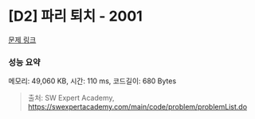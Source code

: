 # [D2] 파리 퇴치 - 2001 

[문제 링크](https://swexpertacademy.com/main/code/problem/problemDetail.do?contestProbId=AV5PzOCKAigDFAUq) 

### 성능 요약

메모리: 49,060 KB, 시간: 110 ms, 코드길이: 680 Bytes



> 출처: SW Expert Academy, https://swexpertacademy.com/main/code/problem/problemList.do